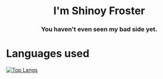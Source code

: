 <h1 align="center">I'm Shinoy Froster</h1> 
<h3 align="center">You haven't even seen my bad side yet.

# Languages used

[![Top Langs](https://github-readme-stats.vercel.app/api/top-langs/?username=ShinoyFroster&layout=compact)](https://github.com/ShinoyFroster/github-readme-stats)



